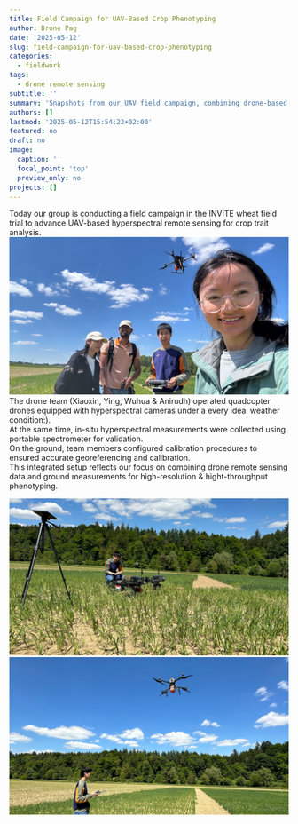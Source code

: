 ```yaml
---
title: Field Campaign for UAV-Based Crop Phenotyping
author: Drone Pag
date: '2025-05-12'
slug: field-campaign-for-uav-based-crop-phenotyping
categories:
  - fieldwork
tags:
  - drone remote sensing
subtitle: ''
summary: 'Snapshots from our UAV field campaign, combining drone-based hyperspectral imaging with in-situ measurements.'
authors: []
lastmod: '2025-05-12T15:54:22+02:00'
featured: no
draft: no
image:
  caption: ''
  focal_point: 'top'
  preview_only: no
projects: []
---
```


Today our group is conducting a field campaign in the INVITE wheat field trial to advance UAV-based hyperspectral remote sensing for crop trait analysis.
![Xiaoxin et al selfie with drone](images/IMG_1110.jpg)
The drone team (Xiaoxin, Ying, Wuhua & Anirudh) operated quadcopter drones equipped with hyperspectral cameras under a every ideal weather condition:).  
At the same time, in-situ hyperspectral measurements were collected using portable spectrometer for validation.  
On the ground, team members configured calibration procedures to ensured accurate georeferencing and calibration.  
This integrated setup reflects our focus on combining drone remote sensing data and ground measurements for high-resolution & hight-throughput phenotyping.

![Preparing drones and cameras](images/IMG_1114.jpg)
![Wuhua pilot](images/IMG_1106.jpg)